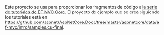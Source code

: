 Este proyecto se usa para proporcionar los fragmentos de código a [la serie de tutoriales de EF MVC Core](https://docs.microsoft.com/aspnet/core/data/ef-mvc/intro). El proyecto de ejemplo que se crea siguiendo los tutoriales está en https://github.com/aspnet/AspNetCore.Docs/tree/master/aspnetcore/data/ef-mvc/intro/samples/cu-final.

